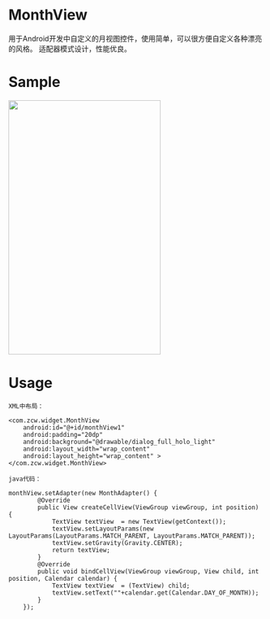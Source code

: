 MonthView
=========
用于Android开发中自定义的月视图控件，使用简单，可以很方便自定义各种漂亮的风格。
适配器模式设计，性能优良。


Sample
========
<img src="https://github.com/zcweng/MonthView/blob/master/MonthView/device-2014-11-15-004408.png" width="300" height="500"/>

Usage
=========
    XML中布局：
    
    <com.zcw.widget.MonthView
        android:id="@+id/monthView1"
        android:padding="20dp"
        android:background="@drawable/dialog_full_holo_light"
        android:layout_width="wrap_content"
        android:layout_height="wrap_content" >
    </com.zcw.widget.MonthView>
    
    java代码：
    
    monthView.setAdapter(new MonthAdapter() {
			@Override
			public View createCellView(ViewGroup viewGroup, int position) {
				TextView textView  = new TextView(getContext());
				textView.setLayoutParams(new LayoutParams(LayoutParams.MATCH_PARENT, LayoutParams.MATCH_PARENT));
				textView.setGravity(Gravity.CENTER);
				return textView;
			}
			@Override
			public void bindCellView(ViewGroup viewGroup, View child, int position, Calendar calendar) {
				TextView textView  = (TextView) child;
				textView.setText(""+calendar.get(Calendar.DAY_OF_MONTH));
			}
		});
